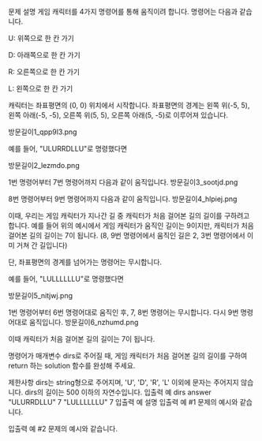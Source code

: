 문제 설명
게임 캐릭터를 4가지 명령어를 통해 움직이려 합니다. 명령어는 다음과 같습니다.

U: 위쪽으로 한 칸 가기

D: 아래쪽으로 한 칸 가기

R: 오른쪽으로 한 칸 가기

L: 왼쪽으로 한 칸 가기

캐릭터는 좌표평면의 (0, 0) 위치에서 시작합니다. 좌표평면의 경계는 왼쪽 위(-5, 5), 왼쪽 아래(-5, -5), 오른쪽 위(5, 5), 오른쪽 아래(5, -5)로 이루어져 있습니다.

방문길이1_qpp9l3.png

예를 들어, "ULURRDLLU"로 명령했다면

방문길이2_lezmdo.png

1번 명령어부터 7번 명령어까지 다음과 같이 움직입니다.
방문길이3_sootjd.png

8번 명령어부터 9번 명령어까지 다음과 같이 움직입니다.
방문길이4_hlpiej.png

이때, 우리는 게임 캐릭터가 지나간 길 중 캐릭터가 처음 걸어본 길의 길이를 구하려고 합니다. 예를 들어 위의 예시에서 게임 캐릭터가 움직인 길이는 9이지만, 캐릭터가 처음 걸어본 길의 길이는 7이 됩니다. (8, 9번 명령어에서 움직인 길은 2, 3번 명령어에서 이미 거쳐 간 길입니다)

단, 좌표평면의 경계를 넘어가는 명령어는 무시합니다.

예를 들어, "LULLLLLLU"로 명령했다면

방문길이5_nitjwj.png

1번 명령어부터 6번 명령어대로 움직인 후, 7, 8번 명령어는 무시합니다. 다시 9번 명령어대로 움직입니다.
방문길이6_nzhumd.png

이때 캐릭터가 처음 걸어본 길의 길이는 7이 됩니다.

명령어가 매개변수 dirs로 주어질 때, 게임 캐릭터가 처음 걸어본 길의 길이를 구하여 return 하는 solution 함수를 완성해 주세요.

제한사항
dirs는 string형으로 주어지며, 'U', 'D', 'R', 'L' 이외에 문자는 주어지지 않습니다.
dirs의 길이는 500 이하의 자연수입니다.
입출력 예
dirs    answer
"ULURRDLLU"    7
"LULLLLLLU"    7
입출력 예 설명
입출력 예 #1
문제의 예시와 같습니다.

입출력 예 #2
문제의 예시와 같습니다.

